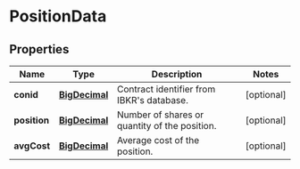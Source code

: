 # PositionData

## Properties

Name | Type | Description | Notes
------------ | ------------- | ------------- | -------------
**conid** | [**BigDecimal**](BigDecimal.md) | Contract identifier from IBKR&#39;s database. |  [optional]
**position** | [**BigDecimal**](BigDecimal.md) | Number of shares or quantity of the position. |  [optional]
**avgCost** | [**BigDecimal**](BigDecimal.md) | Average cost of the position. |  [optional]



